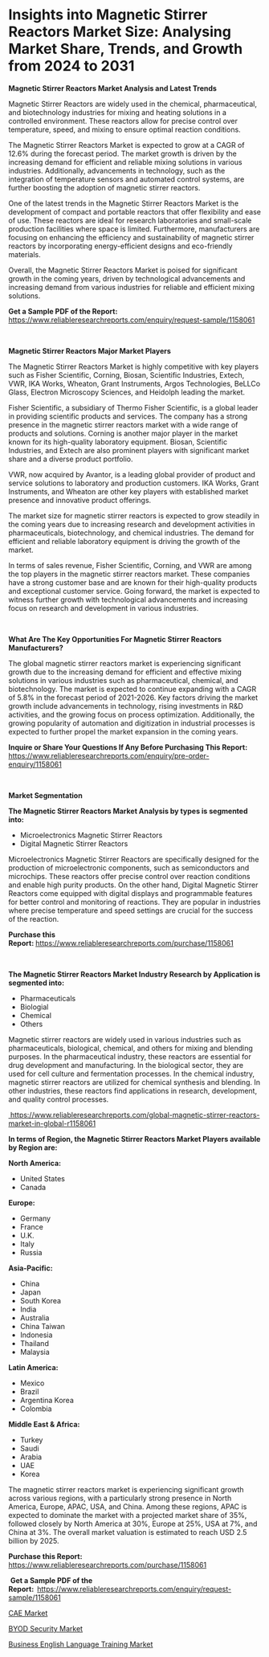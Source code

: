 <p><h1>Insights into Magnetic Stirrer Reactors Market Size: Analysing Market Share, Trends, and Growth from 2024 to 2031</h1></p><p><strong>Magnetic Stirrer Reactors Market Analysis and Latest Trends</strong></p>
<p><p>Magnetic Stirrer Reactors are widely used in the chemical, pharmaceutical, and biotechnology industries for mixing and heating solutions in a controlled environment. These reactors allow for precise control over temperature, speed, and mixing to ensure optimal reaction conditions.</p><p>The Magnetic Stirrer Reactors Market is expected to grow at a CAGR of 12.6% during the forecast period. The market growth is driven by the increasing demand for efficient and reliable mixing solutions in various industries. Additionally, advancements in technology, such as the integration of temperature sensors and automated control systems, are further boosting the adoption of magnetic stirrer reactors.</p><p>One of the latest trends in the Magnetic Stirrer Reactors Market is the development of compact and portable reactors that offer flexibility and ease of use. These reactors are ideal for research laboratories and small-scale production facilities where space is limited. Furthermore, manufacturers are focusing on enhancing the efficiency and sustainability of magnetic stirrer reactors by incorporating energy-efficient designs and eco-friendly materials.</p><p>Overall, the Magnetic Stirrer Reactors Market is poised for significant growth in the coming years, driven by technological advancements and increasing demand from various industries for reliable and efficient mixing solutions.</p></p>
<p><strong>Get a Sample PDF of the Report:&nbsp;</strong> <a href="https://www.reliableresearchreports.com/enquiry/request-sample/1158061">https://www.reliableresearchreports.com/enquiry/request-sample/1158061</a></p>
<p>&nbsp;</p>
<p><strong>Magnetic Stirrer Reactors Major Market Players</strong></p>
<p><p>The Magnetic Stirrer Reactors Market is highly competitive with key players such as Fisher Scientific, Corning, Biosan, Scientific Industries, Extech, VWR, IKA Works, Wheaton, Grant Instruments, Argos Technologies, BeLLCo Glass, Electron Microscopy Sciences, and Heidolph leading the market. </p><p>Fisher Scientific, a subsidiary of Thermo Fisher Scientific, is a global leader in providing scientific products and services. The company has a strong presence in the magnetic stirrer reactors market with a wide range of products and solutions. Corning is another major player in the market known for its high-quality laboratory equipment. Biosan, Scientific Industries, and Extech are also prominent players with significant market share and a diverse product portfolio.</p><p>VWR, now acquired by Avantor, is a leading global provider of product and service solutions to laboratory and production customers. IKA Works, Grant Instruments, and Wheaton are other key players with established market presence and innovative product offerings. </p><p>The market size for magnetic stirrer reactors is expected to grow steadily in the coming years due to increasing research and development activities in pharmaceuticals, biotechnology, and chemical industries. The demand for efficient and reliable laboratory equipment is driving the growth of the market.</p><p>In terms of sales revenue, Fisher Scientific, Corning, and VWR are among the top players in the magnetic stirrer reactors market. These companies have a strong customer base and are known for their high-quality products and exceptional customer service. Going forward, the market is expected to witness further growth with technological advancements and increasing focus on research and development in various industries.</p></p>
<p>&nbsp;</p>
<p><strong>What Are The Key Opportunities For Magnetic Stirrer Reactors Manufacturers?</strong></p>
<p><p>The global magnetic stirrer reactors market is experiencing significant growth due to the increasing demand for efficient and effective mixing solutions in various industries such as pharmaceutical, chemical, and biotechnology. The market is expected to continue expanding with a CAGR of 5.8% in the forecast period of 2021-2026. Key factors driving the market growth include advancements in technology, rising investments in R&D activities, and the growing focus on process optimization. Additionally, the growing popularity of automation and digitization in industrial processes is expected to further propel the market expansion in the coming years.</p></p>
<p><strong>Inquire or Share Your Questions If Any Before Purchasing This Report:</strong> <a href="https://www.reliableresearchreports.com/enquiry/pre-order-enquiry/1158061">https://www.reliableresearchreports.com/enquiry/pre-order-enquiry/1158061</a></p>
<p>&nbsp;</p>
<p><strong>Market Segmentation</strong></p>
<p><strong>The Magnetic Stirrer Reactors Market Analysis by types is segmented into:</strong></p>
<p><ul><li>Microelectronics Magnetic Stirrer Reactors</li><li>Digital Magnetic Stirrer Reactors</li></ul></p>
<p><p>Microelectronics Magnetic Stirrer Reactors are specifically designed for the production of microelectronic components, such as semiconductors and microchips. These reactors offer precise control over reaction conditions and enable high purity products. On the other hand, Digital Magnetic Stirrer Reactors come equipped with digital displays and programmable features for better control and monitoring of reactions. They are popular in industries where precise temperature and speed settings are crucial for the success of the reaction.</p></p>
<p><strong>Purchase this Report:&nbsp;</strong><a href="https://www.reliableresearchreports.com/purchase/1158061">https://www.reliableresearchreports.com/purchase/1158061</a></p>
<p>&nbsp;</p>
<p><strong>The Magnetic Stirrer Reactors Market Industry Research by Application is segmented into:</strong></p>
<p><ul><li>Pharmaceuticals</li><li>Biologial</li><li>Chemical</li><li>Others</li></ul></p>
<p><p>Magnetic stirrer reactors are widely used in various industries such as pharmaceuticals, biological, chemical, and others for mixing and blending purposes. In the pharmaceutical industry, these reactors are essential for drug development and manufacturing. In the biological sector, they are used for cell culture and fermentation processes. In the chemical industry, magnetic stirrer reactors are utilized for chemical synthesis and blending. In other industries, these reactors find applications in research, development, and quality control processes.</p></p>
<p><a href="https://www.reliableresearchreports.com/global-magnetic-stirrer-reactors-market-in-global-r1158061">&nbsp;https://www.reliableresearchreports.com/global-magnetic-stirrer-reactors-market-in-global-r1158061</a></p>
<p><strong>In terms of Region, the Magnetic Stirrer Reactors Market Players available by Region are:</strong></p>
<p>
    <p> <strong> North America: </strong>
        <ul>
            <li>United States</li>
            <li>Canada</li>
        </ul>
        </p> 
    <p> <strong> Europe: </strong>
        <ul>
            <li>Germany</li>
            <li>France</li>
            <li>U.K.</li>
            <li>Italy</li>
            <li>Russia</li>
        </ul>
        </p> 
    <p> <strong> Asia-Pacific: </strong>
        <ul>
            <li>China</li>
            <li>Japan</li>
            <li>South Korea</li>
            <li>India</li>
            <li>Australia</li>
            <li>China Taiwan</li>
            <li>Indonesia</li>
            <li>Thailand</li>
            <li>Malaysia</li>
        </ul>
        </p> 
    <p> <strong> Latin America: </strong>
        <ul>
            <li>Mexico</li>
            <li>Brazil</li>
            <li>Argentina Korea</li>
            <li>Colombia</li>
        </ul>
        </p> 
    <p> <strong> Middle East & Africa: </strong>
        <ul>
            <li>Turkey</li>
            <li>Saudi</li>
            <li>Arabia</li>
            <li>UAE</li>
            <li>Korea</li>
        </ul>
    </p>
    </p>
<p><p>The magnetic stirrer reactors market is experiencing significant growth across various regions, with a particularly strong presence in North America, Europe, APAC, USA, and China. Among these regions, APAC is expected to dominate the market with a projected market share of 35%, followed closely by North America at 30%, Europe at 25%, USA at 7%, and China at 3%. The overall market valuation is estimated to reach USD 2.5 billion by 2025.</p></p>
<p><strong>Purchase this Report: </strong><a href="https://www.reliableresearchreports.com/purchase/1158061">https://www.reliableresearchreports.com/purchase/1158061</a></p>
<p>&nbsp;<strong>Get a Sample PDF of the Report:&nbsp;&nbsp;</strong><a href="https://www.reliableresearchreports.com/enquiry/request-sample/1158061">https://www.reliableresearchreports.com/enquiry/request-sample/1158061</a></p>
<p><strong></strong></p>
<p><p><a href="https://ivy-potential-64b.notion.site/CAE-Market-Research-Report-Its-History-and-Forecast-2024-to-2031-18036732801441e1a2c2160a9aa96c22">CAE Market</a></p><p><a href="https://nifty-kite-d51.notion.site/BYOD-Security-Market-Size-CAGR-Trends-2024-2030-96860428322447d7a0aca89c9fde741f">BYOD Security Market</a></p><p><a href="https://five-trouble-98a.notion.site/Business-English-Language-Training-Market-Analysis-and-Sze-Forecasted-for-period-from-2024-to-2031-5222c3bbd78842ee810435e5e6d41614">Business English Language Training Market</a></p></p>